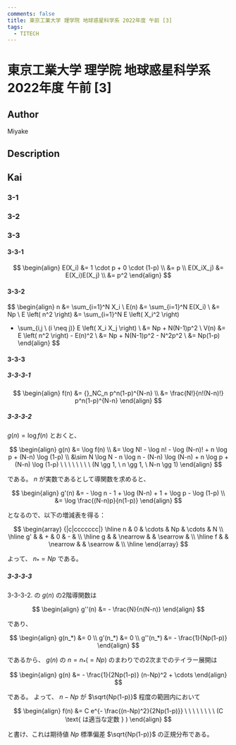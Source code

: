 ```yaml
---
comments: false
title: 東京工業大学 理学院 地球惑星科学系 2022年度 午前 [3]
tags:
  - TITECH
---
```

# 東京工業大学 理学院 地球惑星科学系 2022年度 午前 \[3\]

## **Author**
Miyake

## **Description**

## **Kai**
### 3-1

### 3-2

### 3-3
#### 3-3-1

$$
  \begin{align}
  E(X_i)
  &= 1 \cdot p + 0 \cdot (1-p)
  \\
  &= p
  \\
  E(X_iX_j)
  &= E(X_i)E(X_j)
  \\
  &= p^2
  \end{align}
$$

#### 3-3-2

$$
\begin{align}
n
&= \sum_{i=1}^N X_i
\\
E(n)
&= \sum_{i=1}^N E(X_i)
\\
&= Np
\\
E \left( n^2 \right)
&= \sum_{i=1}^N E \left( X_i^2 \right)
+ \sum_{i,j \ (i \neq j)} E \left( X_i X_j \right)
\\
&= Np + N(N-1)p^2
\\
V(n)
&= E \left( n^2 \right) - E(n)^2
\\
&= Np + N(N-1)p^2 - N^2p^2
\\
&= Np(1-p)
\end{align}
$$

#### 3-3-3
##### 3-3-3-1

$$
  \begin{align}
  f(n)
  &= {}_NC_n p^n(1-p)^{N-n}
  \\
  &= \frac{N!}{n!(N-n)!} p^n(1-p)^{N-n}
  \end{align}
$$

##### 3-3-3-2
$g(n) = \log f(n)$ とおくと、

$$
\begin{align}
g(n)
&= \log f(n)
\\
&= \log N! - \log n! - \log (N-n)! + n \log p + (N-n) \log (1-p)
\\
&\sim N \log N - n \log n - (N-n) \log (N-n) + n \log p + (N-n) \log (1-p)
\ \ \ \ \ \ \ \ (N \gg 1, \ n \gg 1, \ N-n \gg 1)
\end{align}
$$

である。
$n$ が実数であるとして導関数を求めると、

$$
\begin{align}
g'(n)
&= - \log n - 1 + \log (N-n) + 1 + \log p - \log (1-p)
\\
&= \log \frac{(N-n)p}{n(1-p)}
\end{align}
$$

となるので、以下の増減表を得る：

$$
\begin{array}
{|c|ccccccc|}
\hline
n  & 0 & \cdots   & Np & \cdots   & N \\
\hline
g' &   & +        & 0  & -        & \\
\hline
g  &   & \nearrow &    & \searrow & \\
\hline
f  &   & \nearrow &    & \searrow & \\
\hline
\end{array}
$$

よって、 $n_*=Np$ である。

##### 3-3-3-3
3-3-3-2. の $g(n)$ の2階導関数は

$$
\begin{align}
g''(n)
&= - \frac{N}{n(N-n)}
\end{align}
$$

であり、

$$
\begin{align}
g(n_*) &= 0
\\
g'(n_*) &= 0
\\
g''(n_*) &= - \frac{1}{Np(1-p)}
\end{align}
$$

であるから、 $g(n)$ の $n=n_* (=Np)$ のまわりでの2次までのテイラー展開は

$$
\begin{align}
g(n) &= - \frac{1}{2Np(1-p)} (n-Np)^2 + \cdots
\end{align}
$$

である。
よって、 $n-Np$ が $\sqrt{Np(1-p)}$ 程度の範囲内において

$$
\begin{align}
f(n) &= C e^{- \frac{(n-Np)^2}{2Np(1-p)}}
\ \ \ \ \ \ \ \ (C \text{ は適当な定数 } )
\end{align}
$$

と書け、これは期待値 $Np$ 標準偏差 $\sqrt{Np(1-p)}$ の正規分布である。